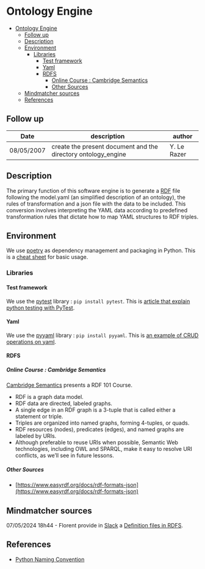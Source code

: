 # Ontology Engine

- [Ontology Engine](#ontology-engine)
  - [Follow up](#follow-up)
  - [Description](#description)
  - [Environment](#environment)
    - [Libraries](#libraries)
      - [Test framework](#test-framework)
      - [Yaml](#yaml)
      - [RDFS](#rdfs)
        - [Online Course : Cambridge Semantics](#online-course--cambridge-semantics)
        - [Other Sources](#other-sources)
  - [Mindmatcher sources](#mindmatcher-sources)
  - [References](#references)

## Follow up

Date | description | author
--- | --- | ---
08/05/2007 | create the present document and the directory ontology_engine | Y. Le Razer

## Description

The primary function of this software engine is to generate a [RDF](#rdfs) file following the model.yaml (an simplified description of an ontology), the rules of transformation and a json file with the data to be included.
This conversion involves interpreting the YAML data according to predefined transformation rules that dictate how to map YAML structures to RDF triples.

## Environment

We use [poetry](https://python-poetry.org/) as dependency management and packaging in Python. This is a [cheat sheet](https://www.yippeecode.com/topics/python-poetry-cheat-sheet/) for basic usage.

### Libraries

#### Test framework

We use the [pytest](https://pypi.org/project/pytest/) library : ```pip install pytest```. This is [article that explain python testing with PyTest](https://realpython.com/pytest-python-testing/).

#### Yaml

We use the [pyyaml](https://pypi.org/project/PyYAML/) library : ```pip install pyyaml```. This is [an example of CRUD operations on yaml](https://python.land/data-processing/python-yaml).

#### RDFS

##### Online Course : Cambridge Semantics

[Cambridge Semantics](https://cambridgesemantics.com/blog/semantic-university/learn-rdf/) presents a RDF 101 Course.

- RDF is a graph data model.
- RDF data are directed, labeled graphs.
- A single edge in an RDF graph is a 3-tuple that is called either a statement or triple.
- Triples are organized into named graphs, forming 4-tuples, or quads.
- RDF resources (nodes), predicates (edges), and named graphs are labeled by URIs.
- Although preferable to reuse URIs when possible, Semantic Web technologies, including OWL and SPARQL, make it easy to resolve URI conflicts, as we’ll see in future lessons.

##### Other Sources

- [https://www.easyrdf.org/docs/rdf-formats-json](https://www.easyrdf.org/docs/rdf-formats-json)

## Mindmatcher sources

07/05/2024 18h44 - Florent provide in [Slack](https://mindmatcher.slack.com/archives/C06NPBLUYGY/p1715100242830229) a [Definition files in RDFS](https://gitlab.com/mmorg/bupm/ariane/-/blob/main/data-model/soo/onto-soo-1.0.0.jsonld).

## References

- [Python Naming Convention](https://github.com/naming-convention/naming-convention-guides/tree/master/python)
